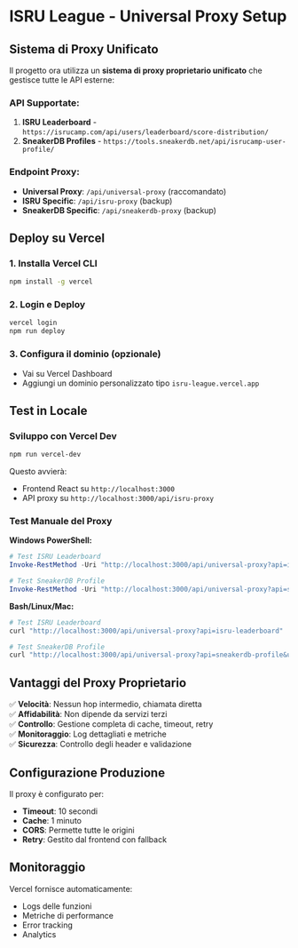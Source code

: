 # ISRU League - Universal Proxy Setup

## Sistema di Proxy Unificato

Il progetto ora utilizza un **sistema di proxy proprietario unificato** che gestisce tutte le API esterne:

### API Supportate:
1. **ISRU Leaderboard** - `https://isrucamp.com/api/users/leaderboard/score-distribution/`
2. **SneakerDB Profiles** - `https://tools.sneakerdb.net/api/isrucamp-user-profile/`

### Endpoint Proxy:
- **Universal Proxy**: `/api/universal-proxy` (raccomandato)
- **ISRU Specific**: `/api/isru-proxy` (backup)
- **SneakerDB Specific**: `/api/sneakerdb-proxy` (backup)

## Deploy su Vercel

### 1. Installa Vercel CLI
```bash
npm install -g vercel
```

### 2. Login e Deploy
```bash
vercel login
npm run deploy
```

### 3. Configura il dominio (opzionale)
- Vai su Vercel Dashboard
- Aggiungi un dominio personalizzato tipo `isru-league.vercel.app`

## Test in Locale

### Sviluppo con Vercel Dev
```bash
npm run vercel-dev
```

Questo avvierà:
- Frontend React su `http://localhost:3000`
- API proxy su `http://localhost:3000/api/isru-proxy`

### Test Manuale del Proxy
**Windows PowerShell:**
```powershell
# Test ISRU Leaderboard
Invoke-RestMethod -Uri "http://localhost:3000/api/universal-proxy?api=isru-leaderboard"

# Test SneakerDB Profile
Invoke-RestMethod -Uri "http://localhost:3000/api/universal-proxy?api=sneakerdb-profile&username=testuser"
```

**Bash/Linux/Mac:**
```bash
# Test ISRU Leaderboard
curl "http://localhost:3000/api/universal-proxy?api=isru-leaderboard"

# Test SneakerDB Profile  
curl "http://localhost:3000/api/universal-proxy?api=sneakerdb-profile&username=testuser"
```

## Vantaggi del Proxy Proprietario

✅ **Velocità**: Nessun hop intermedio, chiamata diretta  
✅ **Affidabilità**: Non dipende da servizi terzi  
✅ **Controllo**: Gestione completa di cache, timeout, retry  
✅ **Monitoraggio**: Log dettagliati e metriche  
✅ **Sicurezza**: Controllo degli header e validazione  

## Configurazione Produzione

Il proxy è configurato per:
- **Timeout**: 10 secondi
- **Cache**: 1 minuto
- **CORS**: Permette tutte le origini
- **Retry**: Gestito dal frontend con fallback

## Monitoraggio

Vercel fornisce automaticamente:
- Logs delle funzioni
- Metriche di performance
- Error tracking
- Analytics
